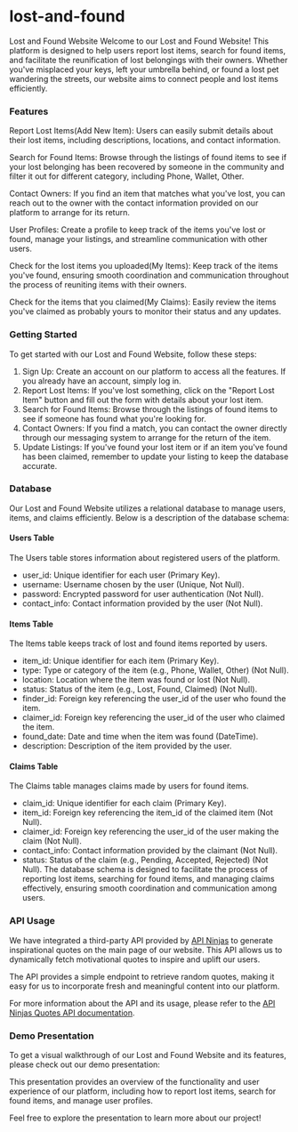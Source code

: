 # lost-and-found
Lost and Found Website
Welcome to our Lost and Found Website! This platform is designed to help users report lost items, search for found items, and facilitate the reunification of lost belongings with their owners. Whether you've misplaced your keys, left your umbrella behind, or found a lost pet wandering the streets, our website aims to connect people and lost items efficiently.

### Features

Report Lost Items(Add New Item): Users can easily submit details about their lost items, including descriptions, locations, and contact information.

Search for Found Items: Browse through the listings of found items to see if your lost belonging has been recovered by someone in the community and filter it out for different category, including Phone, Wallet, Other.

Contact Owners: If you find an item that matches what you've lost, you can reach out to the owner with the contact information provided on our platform to arrange for its return.

User Profiles: Create a profile to keep track of the items you've lost or found, manage your listings, and streamline communication with other users.

Check for the lost items you uploaded(My Items): Keep track of the items you've found, ensuring smooth coordination and communication throughout the process of reuniting items with their owners.

Check for the items that you claimed(My Claims): Easily review the items you've claimed as probably yours to monitor their status and any updates.


### Getting Started
To get started with our Lost and Found Website, follow these steps:

1. Sign Up: Create an account on our platform to access all the features. If you already have an account, simply log in.
2. Report Lost Items: If you've lost something, click on the "Report Lost Item" button and fill out the form with details about your lost item.
2. Search for Found Items: Browse through the listings of found items to see if someone has found what you're looking for.
3. Contact Owners: If you find a match, you can contact the owner directly through our messaging system to arrange for the return of the item.
4. Update Listings: If you've found your lost item or if an item you've found has been claimed, remember to update your listing to keep the database accurate.

### Database
Our Lost and Found Website utilizes a relational database to manage users, items, and claims efficiently. Below is a description of the database schema:

#### Users Table
The Users table stores information about registered users of the platform.

- user_id: Unique identifier for each user (Primary Key).
- username: Username chosen by the user (Unique, Not Null).
- password: Encrypted password for user authentication (Not Null).
- contact_info: Contact information provided by the user (Not Null).

#### Items Table
The Items table keeps track of lost and found items reported by users.

- item_id: Unique identifier for each item (Primary Key).
- type: Type or category of the item (e.g., Phone, Wallet, Other) (Not Null).
- location: Location where the item was found or lost (Not Null).
- status: Status of the item (e.g., Lost, Found, Claimed) (Not Null).
- finder_id: Foreign key referencing the user_id of the user who found the item.
- claimer_id: Foreign key referencing the user_id of the user who claimed the item.
- found_date: Date and time when the item was found (DateTime).
- description: Description of the item provided by the user.

#### Claims Table
The Claims table manages claims made by users for found items.

- claim_id: Unique identifier for each claim (Primary Key).
- item_id: Foreign key referencing the item_id of the claimed item (Not Null).
- claimer_id: Foreign key referencing the user_id of the user making the claim (Not Null).
- contact_info: Contact information provided by the claimant (Not Null).
- status: Status of the claim (e.g., Pending, Accepted, Rejected) (Not Null).
The database schema is designed to facilitate the process of reporting lost items, searching for found items, and managing claims effectively, ensuring smooth coordination and communication among users.

### API Usage

We have integrated a third-party API provided by [API Ninjas](https://api-ninjas.com/api) to generate inspirational quotes on the main page of our website. This API allows us to dynamically fetch motivational quotes to inspire and uplift our users.

The API provides a simple endpoint to retrieve random quotes, making it easy for us to incorporate fresh and meaningful content into our platform.

For more information about the API and its usage, please refer to the [API Ninjas Quotes API documentation](https://api-ninjas.com/api/quotes).

### Demo Presentation

To get a visual walkthrough of our Lost and Found Website and its features, please check out our demo presentation:


This presentation provides an overview of the functionality and user experience of our platform, including how to report lost items, search for found items, and manage user profiles.

Feel free to explore the presentation to learn more about our project!
